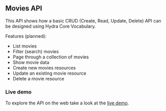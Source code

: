 ## Movies API

This API shows how a basic CRUD (Create, Read, Update, Delete) API can be designed using Hydra Core Vocabulary.

Features (planned):
  * List movies
  * Filter (search) movies
  * Page through a collection of movies
  * Show movie data
  * Create new movies resources
  * Update an existing movie resource
  * Delete a movie resource

### Live demo

To explore the API on the web take a look at the [live demo](https://hydra-movies.herokuapp.com/).
